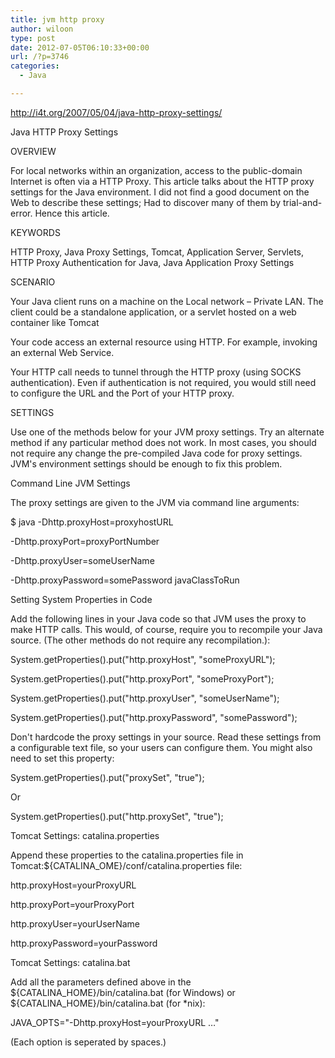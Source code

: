```yaml
---
title: jvm http proxy
author: wiloon
type: post
date: 2012-07-05T06:10:33+00:00
url: /?p=3746
categories:
  - Java

---
```

http://i4t.org/2007/05/04/java-http-proxy-settings/
  
Java HTTP Proxy Settings

OVERVIEW

For local networks within an organization, access to the public-domain Internet is often via a HTTP Proxy. This article talks about the HTTP proxy settings for the Java environment. I did not find a good document on the Web to describe these settings; Had to discover many of them by trial-and-error. Hence this article.

KEYWORDS

HTTP Proxy, Java Proxy Settings, Tomcat, Application Server, Servlets, HTTP Proxy Authentication for Java, Java Application Proxy Settings

SCENARIO

Your Java client runs on a machine on the Local network – Private LAN. The client could be a standalone application, or a servlet hosted on a web container like Tomcat
  
Your code access an external resource using HTTP. For example, invoking an external Web Service.
  
Your HTTP call needs to tunnel through the HTTP proxy (using SOCKS authentication). Even if authentication is not required, you would still need to configure the URL and the Port of your HTTP proxy.
  
SETTINGS

Use one of the methods below for your JVM proxy settings. Try an alternate method if any particular method does not work. In most cases, you should not require any change the pre-compiled Java code for proxy settings. JVM's environment settings should be enough to fix this problem.

Command Line JVM Settings

The proxy settings are given to the JVM via command line arguments:

$ java -Dhttp.proxyHost=proxyhostURL
  
-Dhttp.proxyPort=proxyPortNumber
  
-Dhttp.proxyUser=someUserName
  
-Dhttp.proxyPassword=somePassword javaClassToRun
  
Setting System Properties in Code

Add the following lines in your Java code so that JVM uses the proxy to make HTTP calls. This would, of course, require you to recompile your Java source. (The other methods do not require any recompilation.):

System.getProperties().put("http.proxyHost", "someProxyURL");
  
System.getProperties().put("http.proxyPort", "someProxyPort");
  
System.getProperties().put("http.proxyUser", "someUserName");
  
System.getProperties().put("http.proxyPassword", "somePassword");
  
Don't hardcode the proxy settings in your source. Read these settings from a configurable text file, so your users can configure them. You might also need to set this property:

System.getProperties().put("proxySet", "true");
  
Or

System.getProperties().put("http.proxySet", "true");
  
Tomcat Settings: catalina.properties

Append these properties to the catalina.properties file in Tomcat:${CATALINA_OME}/conf/catalina.properties file:

http.proxyHost=yourProxyURL
  
http.proxyPort=yourProxyPort
  
http.proxyUser=yourUserName
  
http.proxyPassword=yourPassword
  
Tomcat Settings: catalina.bat

Add all the parameters defined above in the ${CATALINA\_HOME}/bin/catalina.bat (for Windows) or ${CATALINA\_HOME}/bin/catalina.bat (for *nix):

JAVA_OPTS="-Dhttp.proxyHost=yourProxyURL &#8230;"
  
(Each option is seperated by spaces.)